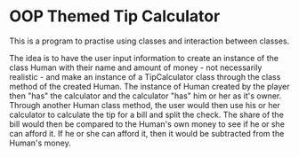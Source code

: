# OOP Themed Tip Calculator

This is a program to practise using classes and interaction between classes.

The idea is to have the user input information to create an instance of the class
Human with their name and amount of money - not necessarily realistic - and make
an instance of a TipCalculator class through the class method of the created Human.
The instance of Human created by the player then "has" the calculator and the calculator
"has" him or her as it's owner. Through another Human class method, the user would then 
use his or her calculator to calculate the tip for a bill and split the check. The share 
of the bill would then be compared to the Human's own money to see if he or she can
afford it. If he or she can afford it, then it would be subtracted from the Human's 
money.

